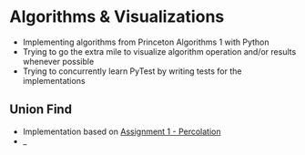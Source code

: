 # Algorithms & Visualizations

* Implementing algorithms from Princeton Algorithms 1 with Python
* Trying to go the extra mile to visualize algorithm operation and/or results whenever possible
* Trying to concurrently learn PyTest by writing tests for the implementations

## Union Find
* Implementation based on [Assignment 1 - Percolation](http://coursera.cs.princeton.edu/algs4/assignments/percolation.html)
* _